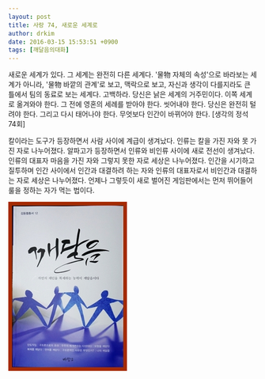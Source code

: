```yaml
---
layout: post
title: 사랑 74, 새로운 세계로
author: drkim
date: 2016-03-15 15:53:51 +0900
tags: [깨달음의대화]
---
```

새로운 세계가 있다. 그 세계는 완전히 다른 세계다. '물物 자체의 속성'으로 바라보는 세계가 아니라, '물物 바깥의 관계'로 보고, 맥락으로 보고, 자신과 생각이 다를지라도 큰 틀에서 팀의 동료로 보는 세계다. 고백하라. 당신은 낡은 세계의 거주민이다. 이쪽 세계로 옮겨와야 한다. 그 전에 영혼의 세례를 받아야 한다. 씻어내야 한다. 당신은 완전히 털려야 한다. 그리고 다시 태어나야 한다. 무엇보다 인간이 바뀌어야 한다. [생각의 정석 74회] 

  


칼이라는 도구가 등장하면서 사람 사이에 계급이 생겨났다. 인류는 칼을 가진 자와 못 가진 자로 나누어졌다. 알파고가 등장하면서 인류와 비인류 사이에 새로 전선이 생겨났다. 인류의 대표자 마음을 가진 자와 그렇지 못한 자로 세상은 나누어졌다. 인간을 시기하고 질투하며 인간 사이에서 인간과 대결하려 하는 자와 인류의 대표자로서 비인간과 대결하는 자로 세상은 나누어졌다. 언제나 그렇듯이 새로 벌어진 게임판에서는 먼저 뛰어들어 룰을 정하는 자가 먹는 법이다. 

  


  



![](/files/attach/images/198/999/686/aDSC01523.JPG)